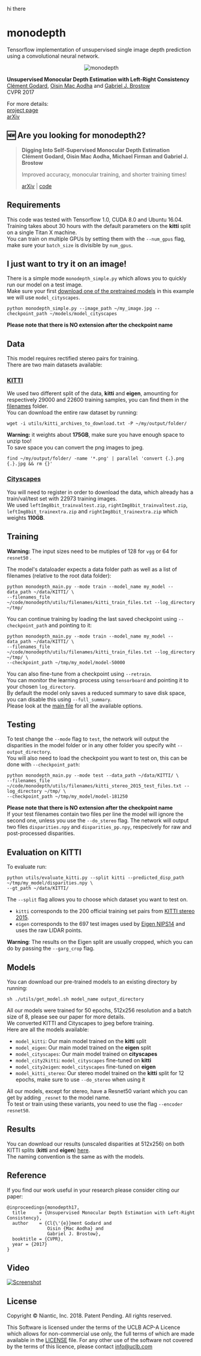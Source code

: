 hi there
# monodepth
Tensorflow implementation of unsupervised single image depth prediction using a convolutional neural network.

<p align="center">
  <img src="http://visual.cs.ucl.ac.uk/pubs/monoDepth/monodepth_teaser.gif" alt="monodepth">
</p>

**Unsupervised Monocular Depth Estimation with Left-Right Consistency**  
[Clément Godard](http://www0.cs.ucl.ac.uk/staff/C.Godard/), [Oisin Mac Aodha](http://vision.caltech.edu/~macaodha/) and [Gabriel J. Brostow](http://www0.cs.ucl.ac.uk/staff/g.brostow/)  
CVPR 2017

For more details:  
[project page](http://visual.cs.ucl.ac.uk/pubs/monoDepth/)  
[arXiv](https://arxiv.org/abs/1609.03677)

## 🆕 Are you looking for monodepth2?
> **Digging Into Self-Supervised Monocular Depth Estimation  
> Clément Godard, Oisin Mac Aodha, Michael Firman and Gabriel J. Brostow**  
>  
> Improved accuracy, monocular training, and shorter training times!  
>  
> [arXiv](https://arxiv.org/abs/1806.01260) | [code](https://github.com/nianticlabs/monodepth2)

## Requirements
This code was tested with Tensorflow 1.0, CUDA 8.0 and Ubuntu 16.04.  
Training takes about 30 hours with the default parameters on the **kitti** split on a single Titan X machine.  
You can train on multiple GPUs by setting them with the `--num_gpus` flag, make sure your `batch_size` is divisible by `num_gpus`.

## I just want to try it on an image!
There is a simple mode `monodepth_simple.py` which allows you to quickly run our model on a test image.  
Make sure your first [download one of the pretrained models](#models) in this example we will use `model_cityscapes`.
```shell
python monodepth_simple.py --image_path ~/my_image.jpg --checkpoint_path ~/models/model_cityscapes
```
**Please note that there is NO extension after the checkpoint name**  

## Data
This model requires rectified stereo pairs for training.  
There are two main datasets available: 
### [KITTI](http://www.cvlibs.net/datasets/kitti/raw_data.php)
We used two different split of the data, **kitti** and **eigen**, amounting for respectively 29000 and 22600 training samples, you can find them in the [filenames](utils/filenames) folder.  
You can download the entire raw dataset by running:
```shell
wget -i utils/kitti_archives_to_download.txt -P ~/my/output/folder/
```
**Warning:** it weights about **175GB**, make sure you have enough space to unzip too!  
To save space you can convert the png images to jpeg.
```shell
find ~/my/output/folder/ -name '*.png' | parallel 'convert {.}.png {.}.jpg && rm {}'
```

### [Cityscapes](https://www.cityscapes-dataset.com)
You will need to register in order to download the data, which already has a train/val/test set with 22973 training images.  
We used `leftImg8bit_trainvaltest.zip`, `rightImg8bit_trainvaltest.zip`, `leftImg8bit_trainextra.zip` and `rightImg8bit_trainextra.zip` which weights **110GB**.

## Training

**Warning:** The input sizes need to be mutiples of 128 for `vgg` or 64 for `resnet50` . 

The model's dataloader expects a data folder path as well as a list of filenames (relative to the root data folder):  
```shell
python monodepth_main.py --mode train --model_name my_model --data_path ~/data/KITTI/ \
--filenames_file ~/code/monodepth/utils/filenames/kitti_train_files.txt --log_directory ~/tmp/
```
You can continue training by loading the last saved checkpoint using `--checkpoint_path` and pointing to it:  
```shell
python monodepth_main.py --mode train --model_name my_model --data_path ~/data/KITTI/ \
--filenames_file ~/code/monodepth/utils/filenames/kitti_train_files.txt --log_directory ~/tmp/ \
--checkpoint_path ~/tmp/my_model/model-50000
```
You can also fine-tune from a checkpoint using `--retrain`.  
You can monitor the learning process using `tensorboard` and pointing it to your chosen `log_directory`.  
By default the model only saves a reduced summary to save disk space, you can disable this using `--full_summary`.  
Please look at the [main file](monodepth_main.py) for all the available options.

## Testing  
To test change the `--mode` flag to `test`, the network will output the disparities in the model folder or in any other folder you specify wiht `--output_directory`.  
You will also need to load the checkpoint you want to test on, this can be done with `--checkpoint_path`:  
```shell
python monodepth_main.py --mode test --data_path ~/data/KITTI/ \
--filenames_file ~/code/monodepth/utils/filenames/kitti_stereo_2015_test_files.txt --log_directory ~/tmp/ \
--checkpoint_path ~/tmp/my_model/model-181250
```
**Please note that there is NO extension after the checkpoint name**  
If your test filenames contain two files per line the model will ignore the second one, unless you use the `--do_stereo` flag.
The network will output two files `disparities.npy` and `disparities_pp.npy`, respecively for raw and post-processed disparities.

## Evaluation on KITTI
To evaluate run:  
```shell
python utils/evaluate_kitti.py --split kitti --predicted_disp_path ~/tmp/my_model/disparities.npy \
--gt_path ~/data/KITTI/
```
The `--split` flag allows you to choose which dataset you want to test on.  
* `kitti` corresponds to the 200 official training set pairs from [KITTI stereo 2015](http://www.cvlibs.net/datasets/kitti/eval_scene_flow.php?benchmark=stereo).  
* `eigen` corresponds to the 697 test images used by [Eigen NIPS14](http://www.cs.nyu.edu/~deigen/depth/) and uses the raw LIDAR points.

**Warning**: The results on the Eigen split are usually cropped, which you can do by passing the `--garg_crop` flag.

## Models
You can download our pre-trained models to an existing directory by running:  
```shell
sh ./utils/get_model.sh model_name output_directory
```
All our models were trained for 50 epochs, 512x256 resolution and a batch size of 8, please see our paper for more details.  
We converted KITTI and Cityscapes to jpeg before training.  
Here are all the models available:
* `model_kitti`: Our main model trained on the **kitti** split
* `model_eigen`: Our main model trained on the **eigen** split
* `model_cityscapes`: Our main model trained on **cityscapes**
* `model_city2kitti`: `model_cityscapes` fine-tuned on **kitti**
* `model_city2eigen`: `model_cityscapes` fine-tuned on **eigen**
* `model_kitti_stereo`: Our stereo model trained on the **kitti** split for 12 epochs, make sure to use `--do_stereo` when using it

All our models, except for stereo, have a Resnet50 variant which you can get by adding `_resnet` to the model name.  
To test or train using these variants, you need to use the flag `--encoder resnet50`.

## Results
You can download our results (unscaled disparities at 512x256) on both KITTI splits (**kitti** and **eigen**) [here](http://visual.cs.ucl.ac.uk/pubs/monoDepth/results/).  
The naming convention is the same as with the models.

## Reference
If you find our work useful in your research please consider citing our paper:
```
@inproceedings{monodepth17,
  title     = {Unsupervised Monocular Depth Estimation with Left-Right Consistency},
  author    = {Cl{\'{e}}ment Godard and
               Oisin {Mac Aodha} and
               Gabriel J. Brostow},
  booktitle = {CVPR},
  year = {2017}
}
```

## Video
[![Screenshot](https://img.youtube.com/vi/go3H2gU-Zck/0.jpg)](https://www.youtube.com/watch?v=go3H2gU-Zck)

## License
Copyright © Niantic, Inc. 2018. Patent Pending.
All rights reserved.

This Software is licensed under the terms of the UCLB ACP-A Licence which allows for non-commercial use only, the full terms of which are made available in the [LICENSE](LICENSE) file. For any other use of the software not covered by the terms of this licence, please contact info@uclb.com
